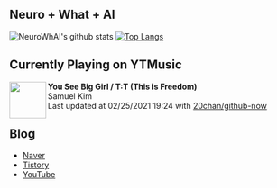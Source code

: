 ## Neuro + What + AI

![NeuroWhAI's github stats](https://github-readme-stats.vercel.app/api?username=neurowhai&count_private=true&show_icons=true)
[![Top Langs](https://github-readme-stats.vercel.app/api/top-langs/?username=neurowhai&layout=compact)](https://github.com/anuraghazra/github-readme-stats)

## Currently Playing on YTMusic

[<img align="left" height="65" src="https://lh3.googleusercontent.com/_PfxLZUHQZxNskRMkSAPCSdhmP522K7d69mxMEYVA3G11uDahB2QVf3WBjK8v9Z3l6XrOJZA4RbQSiNd">](https://music.youtube.com/channel/UC5LMr1oW9sZp5DVK9xr_k9A)

**You See Big Girl / T:T (This is Freedom)**  
Samuel Kim  
Last updated at 02/25/2021 19:24 with [20chan/github-now](https://github.com/20chan/github-now)

## Blog

- [Naver](http://blog.naver.com/neurowhai)
- [Tistory](http://neurowhai.tistory.com/)
- [YouTube](https://www.youtube.com/channel/UCB_v1xU6laBHOeH6z4L-Mtw)
